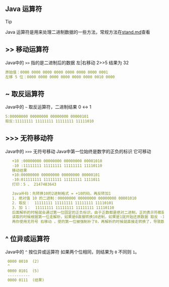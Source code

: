 ## Java 运算符

> [!TIP]
> Java 运算符是用来处理二进制数据的一些方法，常规方法在[stand.md](./stand.md#3-运算符)查看

## >> 移动运算符

Java中的 `>>` 指的是二进制后的数据 左|右移动 2>>5 结果为 32

   ```yaml
   原始值：0000 0000 0000 0000 0000 0000 0000 0001
   左移 5 位：0000 0000 0000 0000 0000 0000 0010 0000
   ```

## ~ 取反运算符

Java中的 `~` 取反运算符，二进制结果 0 ↔ 1

   ```yaml
   5:00000000 00000000 00000000 00000101
   取反:11111111 11111111 11111111 11111010
   ```

## >>> 无符移动符

Java中的 `>>>` 无符号移动 Java中第一位始终是数字的正负的标识 它可移动

```yaml
   +10 :00000000 00000000 00000000 00001010
   -10 :11111111 11111111 11111111 11110110
   移动结果
   +10:00000000 00000000 00000000 00000101
   -10:011111111 11111111 11111111 1111011
   打印：5 、 2147483643

   Java补码：先转换10的2进制格式 = +10的码，再反转加1
   1. 绝对值 10 的二进制：00000000 00000000 00000000 00001010
   2. 取反：  11111111 11111111 11111111 11110101
   3. 加 1：  11111111 11111111 11111111 11110110
   后面解析的时候就会通过第一位固定的正负标识，由于正数都是绝对二进制，正的表示符都是0
   读取的时候根据第一位走解析，如果是0直接转换10进制，如果是1就开始还原数据 取反 -1
   再你使用无符号 右移动 ，使的第一位被强制补了0，再解析的时候就直接走转换了，导致数据异常
   ```

## ^ 位异或运算符

Java中的 `^` 按位异或运算符 如果两个位相同，则结果为 `0` 不同则 `1`。

```yaml
 0000 0010  (2)
 ^
 0000 0101  (5)
 ----------
 0000 0111  (结果)
```
